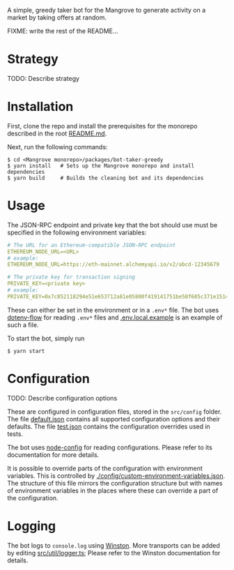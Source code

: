 A simple, greedy taker bot for the Mangrove to generate activity on a market by taking offers at random.

FIXME: write the rest of the README...

# Strategy

TODO: Describe strategy

# Installation

First, clone the repo and install the prerequisites for the monorepo described in the root [README.md](../../README.md).

Next, run the following commands:

```shell
$ cd <Mangrove monorepo>/packages/bot-taker-greedy
$ yarn install   # Sets up the Mangrove monorepo and install dependencies
$ yarn build     # Builds the cleaning bot and its dependencies
```

# Usage

The JSON-RPC endpoint and private key that the bot should use must be specified in the following environment variables:

```yaml
# The URL for an Ethereum-compatible JSON-RPC endpoint
ETHEREUM_NODE_URL=<URL>
# example:
ETHEREUM_NODE_URL=https://eth-mainnet.alchemyapi.io/v2/abcd-12345679

# The private key for transaction signing
PRIVATE_KEY=<private key>
# example:
PRIVATE_KEY=0x7c852118294e51e653712a81e05800f419141751be58f605c371e15141b007a6
```

These can either be set in the environment or in a `.env*` file. The bot uses [dotenv-flow](https://github.com/kerimdzhanov/dotenv-flow) for reading `.env*` files and [.env.local.example](.env.local.example) is an example of such a file.

To start the bot, simply run

```shell
$ yarn start
```

# Configuration

TODO: Describe configuration options

These are configured in configuration files, stored in the `src/config` folder. The file [default.json](src/config/default.json) contains all supported configuration options and their defaults. The file [test.json](src/config/test.json) contains the configuration overrides used in tests.

The bot uses [node-config](https://github.com/lorenwest/node-config) for reading configurations. Please refer to its documentation for more details.

It is possible to override parts of the configuration with environment variables. This is controlled by [./config/custom-environment-variables.json](./config/custom-environment-variables.json). The structure of this file mirrors the configuration structure but with names of environment variables in the places where these can override a part of the configuration.

# Logging

The bot logs to `console.log` using [Winston](https://github.com/winstonjs/winston). More transports can be added by editing [src/util/logger.ts](src/util/logger.ts); Please refer to the Winston documentation for details.
